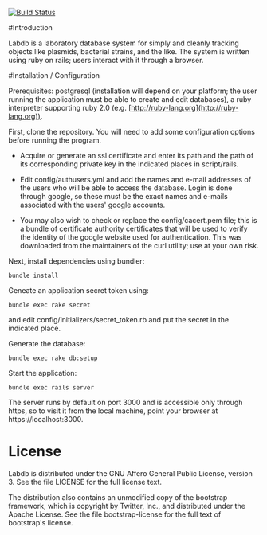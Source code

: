 [![Build Status](https://travis-ci.org/cjfuller/labdb.png)](https://travis-ci.org/cjfuller/labdb)

#Introduction

Labdb is a laboratory database system for simply and cleanly tracking objects like plasmids, bacterial strains, and the like.  The system is written using ruby on rails; users interact with it through a browser.

#Installation / Configuration

Prerequisites: postgresql (installation will depend on your platform; the user running the application must be able to create and edit databases), a ruby interpreter supporting ruby 2.0 (e.g. [http://ruby-lang.org](http://ruby-lang.org)).

First, clone the repository.  You will need to add some configuration options before running the program.

 - Acquire or generate an ssl certificate and enter its path and the path of its corresponding private key in the indicated places in script/rails.

 - Edit config/authusers.yml and add the names and e-mail addresses of the users who will be able to access the database.  Login is done through google, so these must be the exact names and e-mails associated with the users' google accounts.

 - You may also wish to check or replace the config/cacert.pem file; this is a bundle of certificate authority certificates that will be used to verify the identity of the google website used for authentication.  This was downloaded from the maintainers of the curl utility; use at your own risk.

 
Next, install dependencies using bundler:

`bundle install`

Geneate an application secret token using:

`bundle exec rake secret`

and edit config/initializers/secret_token.rb and put the secret in the indicated place.

Generate the database:

`bundle exec rake db:setup`

Start the application:

`bundle exec rails server`

The server runs by default on port 3000 and is accessible only through https, so to visit it from the local machine, point your browser at https://localhost:3000.

# License

Labdb is distributed under the GNU Affero General Public License, version 3.  See the file LICENSE for the full license text.

The distribution also contains an unmodified copy of the bootstrap framework, which is copyright by Twitter, Inc., and distributed under the Apache License.  See the file bootstrap-license for the full text of bootstrap's license.



